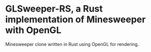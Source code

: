 # GLSweeper-RS, a Rust implementation of Minesweeper with OpenGL

Minesweeper clone written in Rust using OpenGL for rendering.
